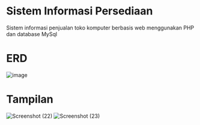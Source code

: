 # Sistem Informasi Persediaan
Sistem informasi penjualan toko komputer berbasis web menggunakan PHP dan database MySql


# ERD
![image](https://github.com/raflidzakwan/Sistem-Informasi-Persediaan/assets/152134433/7c184d4e-aa12-4c18-86c5-ae204a642034)

# Tampilan
![Screenshot (22)](https://github.com/raflidzakwan/Sistem-Informasi-Persediaan/assets/152134433/c1fc2ac3-888d-4d98-aa5e-c9508478c13a)
![Screenshot (23)](https://github.com/raflidzakwan/Sistem-Informasi-Persediaan/assets/152134433/d69d3ac8-24da-46f3-ae44-96dd86f269f2)
